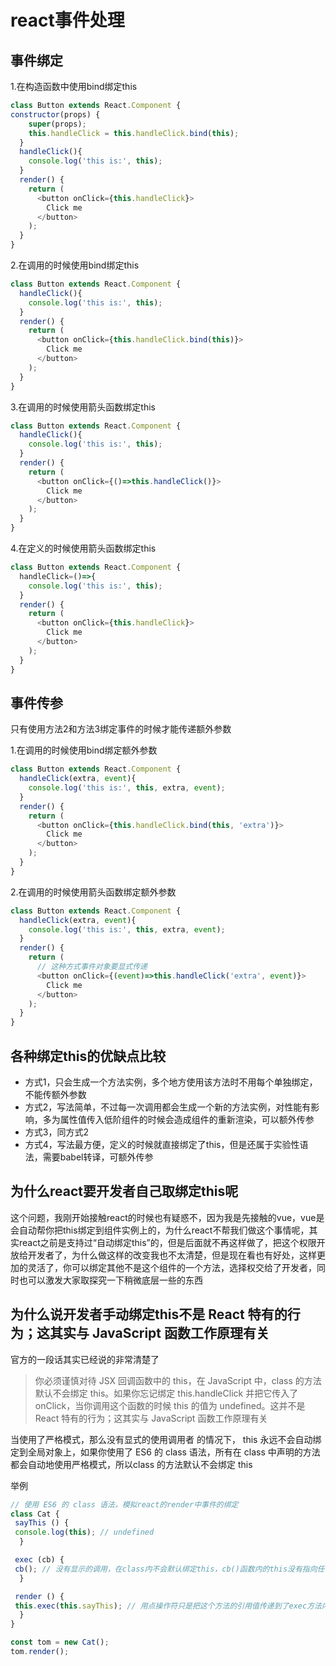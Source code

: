 # react事件处理

## 事件绑定

1.在构造函数中使用bind绑定this

```javascript
class Button extends React.Component {
constructor(props) {
    super(props);
    this.handleClick = this.handleClick.bind(this);
  }
  handleClick(){
    console.log('this is:', this);
  }
  render() {
    return (
      <button onClick={this.handleClick}>
        Click me
      </button>
    );
  }
}
```

2.在调用的时候使用bind绑定this

```javascript
class Button extends React.Component {
  handleClick(){
    console.log('this is:', this);
  }
  render() {
    return (
      <button onClick={this.handleClick.bind(this)}>
        Click me
      </button>
    );
  }
}
```

3.在调用的时候使用箭头函数绑定this

```javascript
class Button extends React.Component {
  handleClick(){
    console.log('this is:', this);
  }
  render() {
    return (
      <button onClick={()=>this.handleClick()}>
        Click me
      </button>
    );
  }
}
```

4.在定义的时候使用箭头函数绑定this

```javascript
class Button extends React.Component {
  handleClick=()=>{
    console.log('this is:', this);
  }
  render() {
    return (
      <button onClick={this.handleClick}>
        Click me
      </button>
    );
  }
}
```

## 事件传参

只有使用方法2和方法3绑定事件的时候才能传递额外参数

1.在调用的时候使用bind绑定额外参数

```javascript
class Button extends React.Component {
  handleClick(extra, event){
    console.log('this is:', this, extra, event);
  }
  render() {
    return (
      <button onClick={this.handleClick.bind(this, 'extra')}>
        Click me
      </button>
    );
  }
}
```

2.在调用的时候使用箭头函数绑定额外参数

```javascript
class Button extends React.Component {
  handleClick(extra, event){
    console.log('this is:', this, extra, event);
  }
  render() {
    return (
      // 这种方式事件对象要显式传递
      <button onClick={(event)=>this.handleClick('extra', event)}>
        Click me
      </button>
    );
  }
}
```

## 各种绑定this的优缺点比较

* 方式1，只会生成一个方法实例，多个地方使用该方法时不用每个单独绑定，不能传额外参数
* 方式2，写法简单，不过每一次调用都会生成一个新的方法实例，对性能有影响，多为属性值传入低阶组件的时候会造成组件的重新渲染，可以额外传参
* 方式3，同方式2
* 方式4，写法最方便，定义的时候就直接绑定了this，但是还属于实验性语法，需要babel转译，可额外传参

## 为什么react要开发者自己取绑定this呢

这个问题，我刚开始接触react的时候也有疑惑不，因为我是先接触的vue，vue是会自动帮你把this绑定到组件实例上的，为什么react不帮我们做这个事情呢，其实react之前是支持过“自动绑定this”的，但是后面就不再这样做了，把这个权限开放给开发者了，为什么做这样的改变我也不太清楚，但是现在看也有好处，这样更加的灵活了，你可以绑定其他不是这个组件的一个方法，选择权交给了开发者，同时也可以激发大家取探究一下稍微底层一些的东西

## 为什么说开发者手动绑定this不是 React 特有的行为；这其实与 JavaScript 函数工作原理有关

官方的一段话其实已经说的非常清楚了

> 你必须谨慎对待 JSX 回调函数中的 this，在 JavaScript 中，class 的方法默认不会绑定 this。如果你忘记绑定 this.handleClick 并把它传入了 onClick，当你调用这个函数的时候 this 的值为 undefined。这并不是 React 特有的行为；这其实与 JavaScript 函数工作原理有关

当使用了严格模式，那么没有显式的使用调用者 的情况下， this 永远不会自动绑定到全局对象上，如果你使用了 ES6 的 class 语法，所有在 class 中声明的方法都会自动地使用严格模式，所以class 的方法默认不会绑定 this

举例

```javascript
// 使用 ES6 的 class 语法，模拟react的render中事件的绑定
class Cat {
 sayThis () {
 console.log(this); // undefined
  }

 exec (cb) {
 cb(); // 没有显示的调用，在class内不会默认绑定this，cb()函数内的this没有指向任何对象
  }

 render () {
 this.exec(this.sayThis); // 用点操作符只是把这个方法的引用值传递到了exec方法内部，sayThis这个方法内的this只有在真正调用执行的时候才会确定
  }
}

const tom = new Cat();
tom.render();
```

